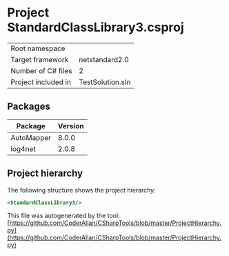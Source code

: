 # Project StandardClassLibrary3.csproj

| | |
|-|-|
|Root namespace||
|Target framework| netstandard2.0|
|Number of C# files|2|
|Project included in|TestSolution.sln|

## Packages

|Package|Version|
|-|-|
|AutoMapper|8.0.0|
|log4net|2.0.8|

## Project hierarchy

The following structure shows the project hierarchy:

```xml
<StandardClassLibrary3/>
```

This file was autogenerated by the tool: [https://github.com/CoderAllan/CSharpTools/blob/master/ProjectHierarchy.py](https://github.com/CoderAllan/CSharpTools/blob/master/ProjectHierarchy.py)